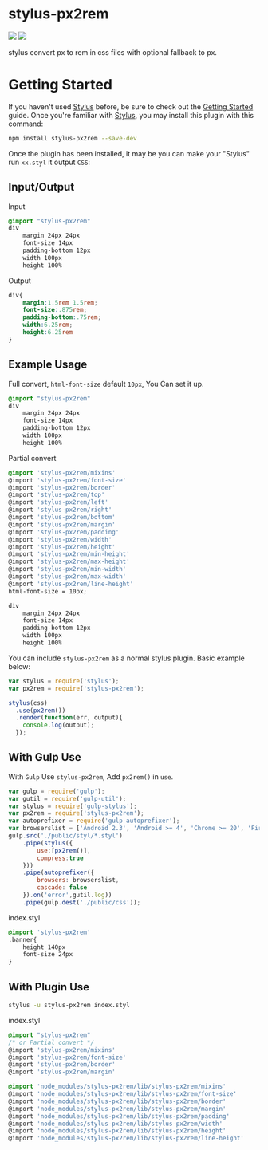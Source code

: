 # stylus-px2rem

[![](https://jaywcjlove.github.io/sb/ico/npm.svg)](https://www.npmjs.com/package/stylus-px2rem) [![](https://jaywcjlove.github.io/sb/ico/stylus.svg)](http://stylus-lang.com/)

stylus convert px to rem in css files with optional fallback to px.

# Getting Started

If you haven't used [Stylus](http://stylus-lang.com/) before, be sure to check out the [Getting Started](http://stylus-lang.com/try.html#) guide.  Once you're familiar with [Stylus](http://stylus-lang.com/), you may install this plugin with this command:

```bash
npm install stylus-px2rem --save-dev
```

Once the plugin has been installed, it may be you can make your "Stylus" run `xx.styl` it output `CSS`:

## Input/Output

Input

```css
@import "stylus-px2rem"
div 
    margin 24px 24px
    font-size 14px
    padding-bottom 12px
    width 100px
    height 100%
```

Output

```css 
div{
    margin:1.5rem 1.5rem;
    font-size:.875rem;
    padding-bottom:.75rem;
    width:6.25rem;
    height:6.25rem
}
```

## Example Usage

Full convert, `html-font-size` default `10px`, You Can set it up.

```css 
@import "stylus-px2rem"
div 
    margin 24px 24px
    font-size 14px
    padding-bottom 12px
    width 100px
    height 100%
```

Partial convert

```css 
@import 'stylus-px2rem/mixins'
@import 'stylus-px2rem/font-size'
@import 'stylus-px2rem/border'
@import 'stylus-px2rem/top'
@import 'stylus-px2rem/left'
@import 'stylus-px2rem/right'
@import 'stylus-px2rem/bottom'
@import 'stylus-px2rem/margin'
@import 'stylus-px2rem/padding'
@import 'stylus-px2rem/width'
@import 'stylus-px2rem/height'
@import 'stylus-px2rem/min-height'
@import 'stylus-px2rem/max-height'
@import 'stylus-px2rem/min-width'
@import 'stylus-px2rem/max-width'
@import 'stylus-px2rem/line-height'
html-font-size = 10px;

div 
    margin 24px 24px
    font-size 14px
    padding-bottom 12px
    width 100px
    height 100%
```

You can include `stylus-px2rem` as a normal stylus plugin. Basic example below:

```js
var stylus = require('stylus');
var px2rem = require('stylus-px2rem');

stylus(css)
  .use(px2rem())
  .render(function(err, output){
    console.log(output);
  });
```

## With Gulp Use

With `Gulp` Use `stylus-px2rem`, Add `px2rem()` in `use`.

```js
var gulp = require('gulp');
var gutil = require('gulp-util');
var stylus = require('gulp-stylus');
var px2rem = require('stylus-px2rem');
var autoprefixer = require('gulp-autoprefixer');
var browserslist = ['Android 2.3', 'Android >= 4', 'Chrome >= 20', 'Firefox >= 24', 'Explorer >= 8', 'iOS >= 6', 'Opera >= 12', 'Safari >= 6'];
gulp.src('./public/styl/*.styl')
    .pipe(stylus({
        use:[px2rem()],
        compress:true
    }))
    .pipe(autoprefixer({
        browsers: browserslist,
        cascade: false
    }).on('error',gutil.log))
    .pipe(gulp.dest('./public/css'));
```

index.styl

```css
@import 'stylus-px2rem'
.banner{
    height 140px
    font-size 24px
}
```


## With Plugin Use 

```bash
stylus -u stylus-px2rem index.styl
```

index.styl

```css
@import "stylus-px2rem"
/* or Partial convert */
@import 'stylus-px2rem/mixins'
@import 'stylus-px2rem/font-size'
@import 'stylus-px2rem/border'
@import 'stylus-px2rem/margin'
```



```css
@import 'node_modules/stylus-px2rem/lib/stylus-px2rem/mixins'
@import 'node_modules/stylus-px2rem/lib/stylus-px2rem/font-size'
@import 'node_modules/stylus-px2rem/lib/stylus-px2rem/border'
@import 'node_modules/stylus-px2rem/lib/stylus-px2rem/margin'
@import 'node_modules/stylus-px2rem/lib/stylus-px2rem/padding'
@import 'node_modules/stylus-px2rem/lib/stylus-px2rem/width'
@import 'node_modules/stylus-px2rem/lib/stylus-px2rem/height'
@import 'node_modules/stylus-px2rem/lib/stylus-px2rem/line-height'
```